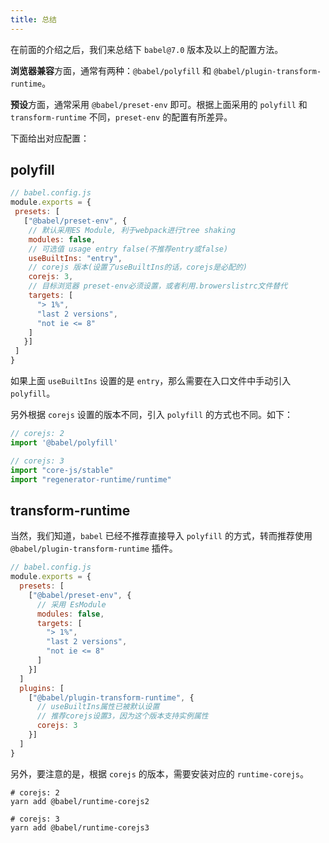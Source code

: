 ```yaml
---
title: 总结
---
```


在前面的介绍之后，我们来总结下 `babel@7.0` 版本及以上的配置方法。

**浏览器兼容**方面，通常有两种：`@babel/polyfill` 和 `@babel/plugin-transform-runtime`。

**预设**方面，通常采用 `@babel/preset-env` 即可。根据上面采用的 `polyfill` 和 `transform-runtime` 不同，`preset-env` 的配置有所差异。

下面给出对应配置：

## polyfill

```js
// babel.config.js
module.exports = {
 presets: [
   ["@babel/preset-env", {
    // 默认采用ES Module, 利于webpack进行tree shaking
    modules: false,
    // 可选值 usage entry false(不推荐entry或false)
    useBuiltIns: "entry",
    // corejs 版本(设置了useBuiltIns的话，corejs是必配的)
    corejs: 3,
    // 目标浏览器 preset-env必须设置，或者利用.browerslistrc文件替代
    targets: [
      "> 1%",
      "last 2 versions",
      "not ie <= 8"
    ]
   }]
 ]
}
```

如果上面 `useBuiltIns` 设置的是 `entry`，那么需要在入口文件中手动引入 `polyfill`。

另外根据 `corejs` 设置的版本不同，引入 `polyfill` 的方式也不同。如下：

```js
// corejs: 2
import '@babel/polyfill'

// corejs: 3
import "core-js/stable"
import "regenerator-runtime/runtime"
```

## transform-runtime

当然，我们知道，`babel` 已经不推荐直接导入 `polyfill` 的方式，转而推荐使用`@babel/plugin-transform-runtime` 插件。

```js
// babel.config.js
module.exports = {
  presets: [
    ["@babel/preset-env", {
      // 采用 EsModule
      modules: false,
      targets: [
        "> 1%",
        "last 2 versions",
        "not ie <= 8"
      ]
    }]
  ]
  plugins: [
    ["@babel/plugin-transform-runtime", {
      // useBuiltIns属性已被默认设置
      // 推荐corejs设置3，因为这个版本支持实例属性
      corejs: 3
    }]
  ]
}
```

另外，要注意的是，根据 `corejs` 的版本，需要安装对应的 `runtime-corejs`。

```shell
# corejs: 2
yarn add @babel/runtime-corejs2

# corejs: 3
yarn add @babel/runtime-corejs3
```
















